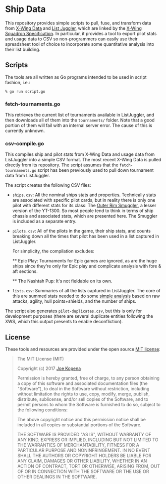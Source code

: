# Ship Data

This repository provides simple scripts to pull, fuse, and transform
data from [X-Wing Data](https://github.com/guidokessels/xwing-data)
and [List Juggler](http://lists.starwarsclubhouse.com/), which are
linked by the [X-Wing Squadron
Specification](https://github.com/elistevens/xws-spec).  In
particular, it provides a tool to export pilot stats and usage data to
CSV so non-programmers can easily use their spreadsheet tool of choice
to incorporate some quantitative analysis into their list building.

## Scripts

The tools are all written as Go programs intended to be used in script
fashion, i.e.:

    % go run script.go

### fetch-tournaments.go

This retrieves the current list of tournaments available in
ListJuggler, and then downloads all of them into the `tournaments/`
folder.  Note that a good portion of them will fail with an internal
server error.  The cause of this is currently unknown.

### csv-compile.go

This compiles ship and pilot stats from X-Wing Data and usage data
from ListJuggler into a simple CSV format.  The most recent X-Wing
Data is pulled directly from its repository.  The script assumes that
the `fetch-tournaments.go` script has been previously used to pull
down tournament data from ListJuggler.

The script creates the following CSV files:

  * `ships.csv`: All the nominal ships stats and properties.
    Technically stats are associated with specific pilot cards, but in
    reality there is only one pilot with different stats for its
    class: The [Outer Rim
    Smuggler](http://xwing-miniatures.wikia.com/wiki/Outer_Rim_Smuggler),
    a lesser version of the YT-1300.  So most people tend to think in
    terms of ship chassis and associated stats, which are presented
    here.  The Smuggler is included as a separate entry.

  * `pilots.csv`: All of the pilots in the game, their ship stats, and
    counts breaking down all the times that pilot has been used in a
    list captured in ListJuggler.
    
    For simplicity, the compilation excludes:

    ** Epic Play: Tournaments for Epic games are ignored, as are the
       huge ships since they're only for Epic play and complicate
       analysis with fore & aft sections.

    ** The Nashtah Pup: It's not fieldable on its own.

  * `lists.csv`: Summaries of all the lists captured in ListJuggler.
    The core of this are summed stats needed to do some [simple
    analysis](http://www.rocketshipgames.com/blogs/tjkopena/2016/12/x-wing-beginner-squad-building/)
    based on raw attacks, agility, hull points+shields, and the number
    of ships.

The script also generates `pilot-duplicates.csv`, but this is only for
development purposes (there are several duplicate entities following
the XWS, which this output presents to enable deconfliction).

## License

These tools and resources are provided under the open source
[MIT license](http://opensource.org/licenses/MIT):

> The MIT License (MIT)
>
> Copyright (c) 2017 [Joe Kopena](http://rocketshipgames.com/blogs/tjkopena/)
> 
>
> Permission is hereby granted, free of charge, to any person
> obtaining a copy of this software and associated documentation files
> (the "Software"), to deal in the Software without restriction,
> including without limitation the rights to use, copy, modify, merge,
> publish, distribute, sublicense, and/or sell copies of the Software,
> and to permit persons to whom the Software is furnished to do so,
> subject to the following conditions:
>
> The above copyright notice and this permission notice shall be
> included in all copies or substantial portions of the Software.
>
> THE SOFTWARE IS PROVIDED "AS IS", WITHOUT WARRANTY OF ANY KIND,
> EXPRESS OR IMPLIED, INCLUDING BUT NOT LIMITED TO THE WARRANTIES OF
> MERCHANTABILITY, FITNESS FOR A PARTICULAR PURPOSE AND
> NONINFRINGEMENT. IN NO EVENT SHALL THE AUTHORS OR COPYRIGHT HOLDERS
> BE LIABLE FOR ANY CLAIM, DAMAGES OR OTHER LIABILITY, WHETHER IN AN
> ACTION OF CONTRACT, TORT OR OTHERWISE, ARISING FROM, OUT OF OR IN
> CONNECTION WITH THE SOFTWARE OR THE USE OR OTHER DEALINGS IN THE
> SOFTWARE.

